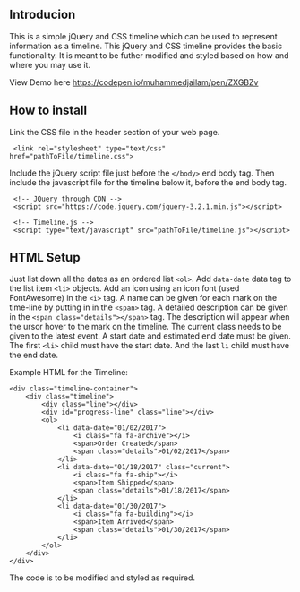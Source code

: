 ## Introducion ##
This is a simple jQuery and CSS timeline which can be used to represent information as a timeline. This jQuery and CSS timeline provides the basic functionality. It is meant to be futher modified and styled based on how and where you may use it. 

View Demo here https://codepen.io/muhammedjailam/pen/ZXGBZv



## How to install ##
Link the CSS file in the header section of your web page. 

     <link rel="stylesheet" type="text/css" href="pathToFile/timeline.css">
     
 Include the jQuery script file just before the `</body>` end body tag. Then include the javascript file for the timeline below it, before the end body tag. 
 
     <!-- JQuery through CDN -->
     <script src="https://code.jquery.com/jquery-3.2.1.min.js"></script>
     
     <!-- Timeline.js -->
     <script type="text/javascript" src="pathToFile/timeline.js"></script>
 
 
## HTML Setup ##
Just list down all the dates as an ordered list `<ol>`. Add `data-date` data tag to the list item `<li>` objects. Add an icon using an icon font (used FontAwesome) in the `<i>` tag. A name can be given for each mark on the time-line by putting in in the `<span>` tag. A detailed description can be given in the `<span class="details"></span>` tag. The description will appear when the ursor hover to the mark on the timeline. The current class needs to be given to the latest event. A start date and estimated end date must be given. The first `<li>` child must have the start date. And the last `li` child must have the end date.

Example HTML for the Timeline:

    <div class="timeline-container">
        <div class="timeline">
            <div class="line"></div>
            <div id="progress-line" class="line"></div>
            <ol>
                <li data-date="01/02/2017">
                    <i class="fa fa-archive"></i>
                    <span>Order Created</span>
                    <span class="details">01/02/2017</span>
                </li>
                <li data-date="01/18/2017" class="current">
                    <i class="fa fa-ship"></i>
                    <span>Item Shipped</span>
                    <span class="details">01/18/2017</span>
                </li>
                <li data-date="01/30/2017">
                    <i class="fa fa-building"></i>
                    <span>Item Arrived</span>
                    <span class="details">01/30/2017</span>
                </li>
            </ol>
        </div>
    </div>

The code is to be modified and styled as required. 

